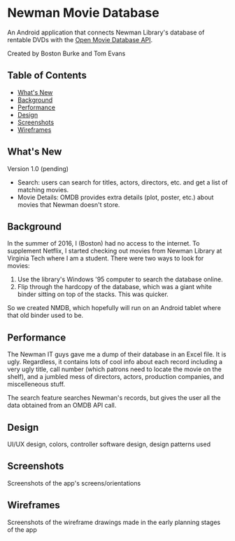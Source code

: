 Newman Movie Database
=====================

An Android application that connects Newman Library's database of rentable DVDs with the [Open Movie Database API](http://www.omdbapi.com/). 

Created by Boston Burke and Tom Evans

## Table of Contents
 * [What's New](#what's-new)
 * [Background](#Background)
 * [Performance](#Perofrmance)
 * [Design](#Design)
 * [Screenshots](#Screenshots)
 * [Wireframes](#Wireframes)

What's New
-----------
Version 1.0 (pending)
  * Search: users can search for titles, actors, directors, etc. and get a list of matching movies. 
  * Movie Details: OMDB provides extra details (plot, poster, etc.) about movies that Newman doesn't store.

Background
-----------
In the summer of 2016, I (Boston) had no access to the internet. 
To supplement Netflix, I started checking out movies from Newman Library at Virginia Tech where I am a student. 
There were two ways to look for movies:
  1. Use the library's Windows '95 computer to search the database online. 
  2. Flip through the hardcopy of the database, which was a giant white binder sitting on top of the stacks. This was quicker. 
  
So we created NMDB, which hopefully will run on an Android tablet where that old binder used to be. 

Performance
------------
The Newman IT guys gave me a dump of their database in an Excel file. It is ugly. Regardless, it contains lots of cool
info about each record including a very ugly title, call number (which patrons need to locate the movie on the shelf), 
and a jumbled mess of directors, actors, production companies, and miscelleneous stuff. 

The search feature searches Newman's records, but gives the user all the data obtained from an OMDB API call. 

Design
-------
UI/UX design, colors, controller software design, design patterns used

Screenshots
------------
Screenshots of the app's screens/orientations

Wireframes
-----------
Screenshots of the wireframe drawings made in the early planning stages of the app
